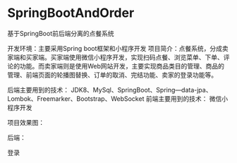 # SpringBootAndOrder
基于SpringBoot前后端分离的点餐系统

开发环境：主要采用Spring boot框架和小程序开发
项目简介：点餐系统，分成卖家端和买家端。买家端使用微信小程序开发，实现扫码点餐、浏览菜单、下单、评论的功能。而卖家端则是使用Web网站开发，主要实现商品类目的管理、商品的管理、前端页面的轮播图替换、订单的取消、完结功能、卖家的登录功能等。

后端主要用到的技术：
JDK8、MySql、SpringBoot、Spring—data-jpa、Lombok、Freemarker、Bootstrap、WebSocket
前端主要用到的技术：
微信小程序开发

项目效果图：

后端：

登录


